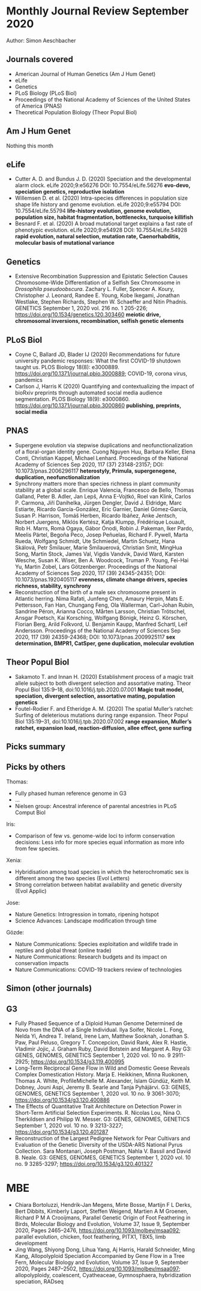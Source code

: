 # Monthly Journal Review September 2020

Author: Simon Aeschbacher

## Journals covered
- American Journal of Human Genetics (Am J Hum Genet)
- eLife
- Genetics
- PLoS Biology (PLoS Biol)
- Proceedings of the National Academy of Sciences of the United States of America (PNAS)
- Theoretical Population Biology (Theor Popul Biol)

## Am J Hum Genet
Nothing this month

## eLife
- Cutter A. D. and Bundus J. D. (2020) Speciation and the developmental alarm clock. eLife 2020;9:e56276 DOI: 10.7554/eLife.56276 **evo-devo, speciation genetics, reproductive isolation**
- Willemsen D. et al. (2020) Intra-species differences in population size shape life history and genome evolution. eLife 2020;9:e55794 DOI: 10.7554/eLife.55794 **life-history evolution, genome evolution, population size, habitat fragmentation, bottlenecks, turquoise killifish**
- Besnard F. et al. (2020) A broad mutational target explains a fast rate of phenotypic evolution. eLife 2020;9:e54928 DOI: 10.7554/eLife.54928 **rapid evolution, natural selection, mutation rate, Caenorhabditis, molecular basis of mutational variance**

## Genetics
- Extensive Recombination Suppression and Epistatic Selection Causes Chromosome-Wide Differentiation of a Selfish Sex Chromosome in *Drosophila pseudoobscura*. Zachary L. Fuller, Spencer A. Koury, Christopher J. Leonard, Randee E. Young, Kobe Ikegami, Jonathan Westlake,  Stephen Richards,  Stephen W. Schaeffer and Nitin Phadnis. GENETICS September 1, 2020 vol. 216 no. 1 205-226; https://doi.org/10.1534/genetics.120.303460 **meiotic drive, chromosomal inversions, recombination, selfish genetic elements**


## PLoS Biol
- Coyne C, Ballard JD, Blader IJ (2020) Recommendations for future university pandemic responses: What the first COVID-19 shutdown taught us. PLOS Biology 18(8): e3000889. https://doi.org/10.1371/journal.pbio.3000889; COVID-19, corona virus, pandemics
- Carlson J, Harris K (2020) Quantifying and contextualizing the impact of bioRxiv preprints through automated social media audience segmentation. PLOS Biology 18(9): e3000860. https://doi.org/10.1371/journal.pbio.3000860 **publishing, preprints, social media**

## PNAS
- Supergene evolution via stepwise duplications and neofunctionalization of a floral-organ identity gene. Cuong Nguyen Huu, Barbara Keller, Elena Conti, Christian Kappel, Michael Lenhard. Proceedings of the National Academy of Sciences Sep 2020, 117 (37) 23148-23157; DOI: 10.1073/pnas.2006296117 **heterostyly, Primula, supergenegene, duplication, neofunctionalization**
- Synchrony matters more than species richness in plant community stability at a global scale. Enrique Valencia, Francesco de Bello, Thomas Galland, Peter B. Adler, Jan Lepš, Anna E-Vojtkó, Roel van Klink, Carlos P. Carmona, Jiří Danihelka, Jürgen Dengler, David J. Eldridge, Marc Estiarte, Ricardo García-González, Eric Garnier, Daniel Gómez‐García, Susan P. Harrison, Tomáš Herben, Ricardo Ibáñez, Anke Jentsch, Norbert Juergens, Miklós Kertész, Katja Klumpp, Frédérique Louault, Rob H. Marrs, Romà Ogaya, Gábor Ónodi, Robin J. Pakeman, Iker Pardo, Meelis Pärtel, Begoña Peco, Josep Peñuelas, Richard F. Pywell, Marta Rueda, Wolfgang Schmidt, Ute Schmiedel, Martin Schuetz, Hana Skálová, Petr Šmilauer, Marie Šmilauerová, Christian Smit, MingHua Song, Martin Stock, James Val, Vigdis Vandvik, David Ward, Karsten Wesche, Susan K. Wiser, Ben A. Woodcock, Truman P. Young, Fei-Hai Yu, Martin Zobel, Lars Götzenberger. Proceedings of the National Academy of Sciences Sep 2020, 117 (39) 24345-24351; DOI: 10.1073/pnas.1920405117 **evenness, climate change drivers, species richness, stability, synchrony**
- Reconstruction of the birth of a male sex chromosome present in Atlantic herring. Nima Rafati, Junfeng Chen, Amaury Herpin, Mats E. Pettersson, Fan Han, Chungang Feng, Ola Wallerman, Carl-Johan Rubin, Sandrine Péron, Arianna Cocco, Mårten Larsson, Christian Trötschel, Ansgar Poetsch, Kai Korsching, Wolfgang Bönigk, Heinz G. Körschen, Florian Berg, Arild Folkvord, U. Benjamin Kaupp, Manfred Schartl, Leif Andersson. Proceedings of the National Academy of Sciences Sep 2020, 117 (39) 24359-24368; DOI: 10.1073/pnas.2009925117 **sex determination, BMPR1, CatSper, gene duplication, molecular evolution**


## Theor Popul Biol
- Sakamoto T. and Innan H. (2020) Establishment process of a magic trait allele subject to both divergent selection and assortative mating. Theor Popul Biol 135:9–18, doi:10.1016/j.tpb.2020.07.001 **Magic trait model, speciation, divergent selection, assortative mating, population genetics**
- Foutel-Rodier F. and Etheridge A. M. (2020) The spatial Muller’s ratchet: Surfing of deleterious mutations during range expansion. Theor Popul Biol 135:19–31, doi:10.1016/j.tpb.2020.07.002 **range expansion, Muller’s ratchet, expansion load, reaction-diffusion, allee effect, gene surfing**


## Picks summary

## Picks by others

Thomas:
- Fully phased human reference genome in G3
- ...
- Nielsen group: Ancestral inference of parental ancestries in PLoS Comput Biol

Iris:
- Comparison of few vs. genome-wide loci to inform conservation decisions: Less info for more species equal information as more info from few species.

Xenia:
- Hybridisation among toad species in which the heterochromatic sex is different among the two species (Evol Letters)
- Strong correlation between habitat availability and genetic diversity (Evol Applic)

Jose:
- Nature Genetics: Introgression in tomato, ripening hotspot
- Science Advances: Landscape modification through time

Gözde:
- Nature Communications: Species exploitation and wildlife trade in reptiles and global threat (online trade)
- Nature Communications: Research budgets and its impact on conservation impacts
- Nature Communications: COVID-19 trackers review of technologies

## Simon (other journals)

## G3
- Fully Phased Sequence of a Diploid Human Genome Determined de Novo from the DNA of a Single Individual. llya Soifer, Nicole L. Fong, Nelda Yi, Andrea T. Ireland, Irene Lam, Matthew Sooknah, Jonathan S. Paw, Paul Peluso, Gregory T. Concepcion, David Rank, Alex R. Hastie, Vladimir Jojic, J. Graham Ruby, David Botstein and Margaret A. Roy G3: GENES, GENOMES, GENETICS September 1, 2020 vol. 10 no. 9 2911-2925; https://doi.org/10.1534/g3.119.400995
- Long-Term Reciprocal Gene Flow in Wild and Domestic Geese Reveals Complex Domestication History. Marja E. Heikkinen, Minna Ruokonen, Thomas A. White, ProfileMichelle M. Alexander,  İslam Gündüz,  Keith M. Dobney,  Jouni Aspi,  Jeremy B. Searle and  Tanja Pyhäjärvi. G3: GENES, GENOMES, GENETICS September 1, 2020 vol. 10 no. 9 3061-3070; https://doi.org/10.1534/g3.120.400886
- The Effects of Quantitative Trait Architecture on Detection Power in Short-Term Artificial Selection Experiments. R. Nicolas Lou,  Nina O. Therkildsen and  Philipp W. Messer. G3: GENES, GENOMES, GENETICS September 1, 2020 vol. 10 no. 9 3213-3227; https://doi.org/10.1534/g3.120.401287
- Reconstruction of the Largest Pedigree Network for Pear Cultivars and Evaluation of the Genetic Diversity of the USDA-ARS National Pyrus Collection. Sara Montanari, Joseph Postman,  Nahla V. Bassil and David B. Neale. G3: GENES, GENOMES, GENETICS September 1, 2020 vol. 10 no. 9 3285-3297; https://doi.org/10.1534/g3.120.401327

# MBE
- Chiara Bortoluzzi, Hendrik-Jan Megens, Mirte Bosse, Martijn F L Derks, Bert Dibbits, Kimberly Laport, Steffen Weigend, Martien A M Groenen, Richard P M A Crooijmans, Parallel Genetic Origin of Foot Feathering in Birds, Molecular Biology and Evolution, Volume 37, Issue 9, September 2020, Pages 2465–2476, https://doi.org/10.1093/molbev/msaa092; parallel evolution, chicken, foot feathering, PITX1, TBX5, limb development
- Jing Wang, Shiyong Dong, Lihua Yang, Aj Harris, Harald Schneider, Ming Kang, Allopolyploid Speciation Accompanied by Gene Flow in a Tree Fern, Molecular Biology and Evolution, Volume 37, Issue 9, September 2020, Pages 2487–2502, https://doi.org/10.1093/molbev/msaa097; allopolyploidy, coalescent, Cyatheaceae, Gymnosphaera, hybridization speciation, RADseq


